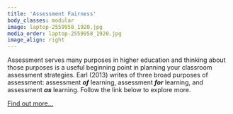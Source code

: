 ```yaml
---
title: 'Assessment Fairness'
body_classes: modular
image: laptop-2559958_1920.jpg
media_order: laptop-2559958_1920.jpg
image_align: right
---
```


Assessment serves many purposes in higher education and thinking about those purposes is a useful beginning point in planning your classroom assessment strategies. Earl (2013) writes of three broad purposes of assessment: assessment ***of*** learning, assessment ***for*** learning, and assessment ***as*** learning. Follow the link below to explore more.

[Find out more...](https://cmadland@github.io/assessment?classes=btn,mt-4,w-content,block)